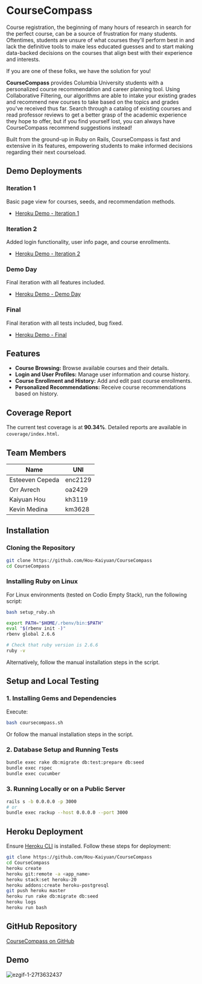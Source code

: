 # CourseCompass

Course registration, the beginning of many hours of research in search for the perfect course, can be a source of frustration for many students. Oftentimes, students are unsure of what courses they'll perform best in and lack the definitive tools to make less educated guesses and to start making data-backed decisions on the courses that align best with their experience and interests.

If you are one of these folks, we have the solution for you! 

**CourseCompass** provides Columbia University students with a personalized course recommendation and career planning tool. Using Collaborative Filtering, our algorithms are able to intake your existing grades and recommend new courses to take based on the topics and grades you've received thus far. Search through a catalog of existing courses and read professor reviews to get a better grasp of the academic experience they hope to offer, but if you find yourself lost, you can always have CourseCompass recommend suggestions instead!

Built from the ground-up in Ruby on Rails, CourseCompass is fast and extensive in its features, empowering students to make informed decisions regarding their next courseload.

## Demo Deployments

### Iteration 1
Basic page view for courses, seeds, and recommendation methods.
- [Heroku Demo - Iteration 1](https://course-compass-iter1-cc03da1256a5.herokuapp.com)

### Iteration 2
Added login functionality, user info page, and course enrollments.
- [Heroku Demo - Iteration 2](https://course-compass-iter2-ea6d54216710.herokuapp.com)

### Demo Day
Final iteration with all features included.
- [Heroku Demo - Demo Day](https://course-compass-demo-fbf53d190587.herokuapp.com)

### Final 
Final iteration with all tests included, bug fixed.
- [Heroku Demo - Final](https://course-compass-final-0cfa67aed3b0.herokuapp.com/)

## Features

- **Course Browsing:** Browse available courses and their details.
- **Login and User Profiles:** Manage user information and course history.
- **Course Enrollment and History:** Add and edit past course enrollments.
- **Personalized Recommendations:** Receive course recommendations based on history.

## Coverage Report

The current test coverage is at **90.34%**. Detailed reports are available in `coverage/index.html`.

## Team Members

| Name           | UNI    |
|----------------|--------|
| Esteeven Cepeda | enc2129|
| Orr Avrech     | oa2429 |
| Kaiyuan Hou    | kh3119 |
| Kevin Medina   | km3628 |

## Installation

### Cloning the Repository
```bash
git clone https://github.com/Hou-Kaiyuan/CourseCompass
cd CourseCompass
```

### Installing Ruby on Linux
For Linux environments (tested on Codio Empty Stack), run the following script:
```bash
bash setup_ruby.sh

export PATH="$HOME/.rbenv/bin:$PATH"
eval "$(rbenv init -)"
rbenv global 2.6.6

# Check that ruby version is 2.6.6
ruby -v
```
Alternatively, follow the manual installation steps in the script.

## Setup and Local Testing

### 1. Installing Gems and Dependencies
Execute:
```bash
bash coursecompass.sh
```
Or follow the manual installation steps in the script.

### 2. Database Setup and Running Tests
```bash
bundle exec rake db:migrate db:test:prepare db:seed
bundle exec rspec
bundle exec cucumber
```

### 3. Running Locally or on a Public Server
```bash
rails s -b 0.0.0.0 -p 3000
# or
bundle exec rackup --host 0.0.0.0 --port 3000
```

## Heroku Deployment

Ensure [Heroku CLI](https://devcenter.heroku.com/articles/heroku-cli) is installed. Follow these steps for deployment:
```bash
git clone https://github.com/Hou-Kaiyuan/CourseCompass
cd CourseCompass
heroku create
heroku git:remote -a <app_name>
heroku stack:set heroku-20
heroku addons:create heroku-postgresql
git push heroku master
heroku run rake db:migrate db:seed
heroku logs
heroku run bash
```

## GitHub Repository
[CourseCompass on GitHub](https://github.com/Hou-Kaiyuan/CourseCompass)


## Demo
![ezgif-1-27f3632437](https://github.com/user-attachments/assets/fdb66461-ec12-462e-ac89-4fba525e1e9a)


